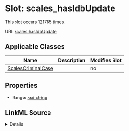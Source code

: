 

# Slot: scales_hasIdbUpdate




This slot occurs 121785 times.


URI: [scales:hasIdbUpdate](http://schemas.scales-okn.org/rdf/scales#hasIdbUpdate)



<!-- no inheritance hierarchy -->





## Applicable Classes

| Name | Description | Modifies Slot |
| --- | --- | --- |
| [ScalesCriminalCase](../classes/ScalesCriminalCase.md) |  |  no  |







## Properties

* Range: [xsd:string](http://www.w3.org/2001/XMLSchema#string)







## LinkML Source

<details>

```yaml
name: scales_hasIdbUpdate
from_schema: okns:scales-kg
rank: 1000
slot_uri: scales:hasIdbUpdate
alias: scales_hasIdbUpdate
domain_of:
- scales_CriminalCase
range: string

```
</details>